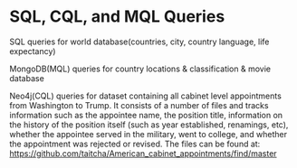 # SQL, CQL, and MQL Queries

SQL queries for world database(countries, city, country language, life expectancy)


MongoDB(MQL) queries for country locations & classification & movie database


Neo4j(CQL) queries for dataset containing all cabinet level appointments from Washington to 
Trump. It consists of a number of files and tracks information such as the appointee 
name, the position title, information on the history of the position itself (such as year 
established, renamings, etc), whether the appointee served in the military, went to 
college, and whether the appointment was rejected or revised. The files can be 
found at: https://github.com/taitcha/American_cabinet_appointments/find/master
